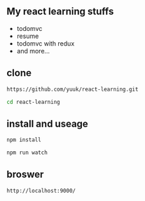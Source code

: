 ## My react learning stuffs
* todomvc
* resume
* todomvc with redux
* and more...

## clone
``` bash
https://github.com/yuuk/react-learning.git

cd react-learning
```

## install and useage

``` javascript
npm install

npm run watch
```
## 

## broswer

```
http://localhost:9000/
```